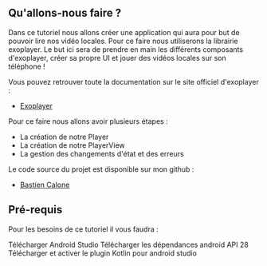 ## Qu'allons-nous faire ?

Dans ce tutoriel nous allons créer une application qui aura pour but de pouvoir lire nos vidéo locales. Pour ce faire nous utiliserons la librairie exoplayer. Le but ici sera de prendre en main les différents composants d'exoplayer, créer sa propre UI et jouer des vidéos locales sur son téléphone !

Vous pouvez retrouver toute la documentation sur le site officiel d'exoplayer :
- [Exoplayer](https://exoplayer.dev/hello-world.html)

Pour ce faire nous allons avoir plusieurs étapes :
- La création de notre Player
- La création de notre PlayerView
- La gestion des changements d'état et des erreurs

Le code source du projet est disponible sur mon github : 
- [Bastien Calone](https://github.com/BastienCalone)


## Pré-requis

Pour les besoins de ce tutoriel il vous faudra :

Télécharger Android Studio
Télécharger les dépendances android API 28
Télécharger et activer le plugin Kotlin pour android studio

